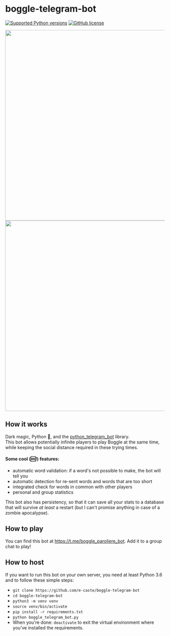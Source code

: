 # boggle-telegram-bot
[![Supported Python versions](https://img.shields.io/badge/python-3.6-brightgreen)]() [![GitHub license](https://img.shields.io/github/license/e-caste/boggle-telegram-bot)](https://github.com/e-caste/boggle-telegram-bot/blob/master/LICENSE)
<p align="center">
  <img  height="600" src="https://imgur.com/vppVYwS.png">
  <img  height="600" src="https://imgur.com/eEQNweY.png">
</p>

## How it works

Dark magic, Python 🐍, and the [python_telegram_bot](https://github.com/python-telegram-bot/python-telegram-bot) library.  
This bot allows potentially infinite players to play Boggle at the same time, while keeping the social distance required in these trying times.  

#### Some cool (🆒!) features:
- automatic word validation: if a word's not possible to make, the bot will tell you
- automatic detection for re-sent words and words that are too short
- integrated check for words in common with other players
- personal and group statistics  

This bot also has persistency, so that it can save all your stats to a database that will survive <i>at least</i> a restart (but I can't promise anything in case of a zombie apocalypse).

## How to play

You can find this bot at https://t.me/boggle_paroliere_bot. Add it to a group chat to play!

## How to host

If you want to run this bot on your own server, you need at least Python 3.6 and to follow these simple steps:
- `git clone https://github.com/e-caste/boggle-telegram-bot`
- `cd boggle-telegram-bot`
- `python3 -m venv venv`
- `source venv/bin/activate`
- `pip install -r requirements.txt`
- `python boggle_telegram_bot.py`  
- When you're done: `deactivate` to exit the virtual environment where you've installed the requirements.

